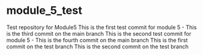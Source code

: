 # module_5_test
Test repository for Module5
This is the first test commit for module 5 - This is the third commit on the main branch
This is the second test commit for module 5 - This is the fourth commit on the main branch
This is the first commit on the test branch
This is the second commit on the test branch
